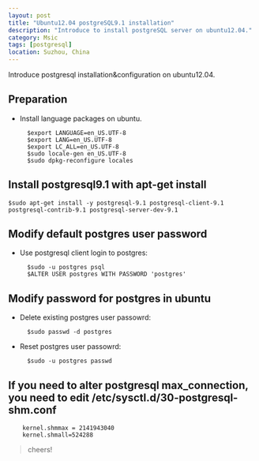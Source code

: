 ```yaml
---
layout: post
title: "Ubuntu12.04 postgreSQL9.1 installation"
description: "Introduce to install postgreSQL server on ubuntu12.04."
category: Msic
tags: [postgresql]
location: Suzhou, China
---
```


Introduce postgresql installation&configuration on ubuntu12.04.

## Preparation

* Install language packages on ubuntu.

		$export LANGUAGE=en_US.UTF-8
		$export LANG=en_US.UTF-8
		$export LC_ALL=en_US.UTF-8
		$sudo locale-gen en_US.UTF-8
		$sudo dpkg-reconfigure locales

## Install postgresql9.1 with apt-get install
	$sudo apt-get install -y postgresql-9.1 postgresql-client-9.1 postgresql-contrib-9.1 postgresql-server-dev-9.1

## Modify default postgres user password

* Use postgresql client login to postgres:

		$sudo -u postgres psql
		$ALTER USER postgres WITH PASSWORD 'postgres'

## Modify password for postgres in ubuntu

* Delete existing postgres user passowrd:

		$sudo passwd -d postgres

* Reset postgres user passowrd:

		$sudo -u postgres passwd

## If you need to alter postgresql max_connection, you need to edit /etc/sysctl.d/30-postgresql-shm.conf

		kernel.shmmax = 2141943040
		kernel.shmall=524288

> cheers!

